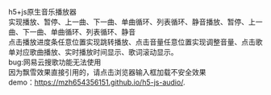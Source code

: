  h5+js原生音乐播放器<br>
实现播放、暂停、上一曲、下一曲、单曲循环、列表循环、静音播放、暂停、上一曲、下一曲、单曲循环、列表循环、静音
<br>点击播放进度条任意位置实现跳转播放、点击音量任意位置实现调整音量、点击歌单对应歌曲播放、实时播放时间显示、歌词滚动显示。
<br>bug:网易云搜歌功能无法使用
<br>因为飘雪效果直接引用的，请点击浏览器输入框加载不安全效果
 <br>demo：https://mzh654356151.github.io/h5-js-audio/.
